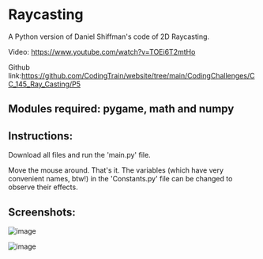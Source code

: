 # Raycasting

A Python version of Daniel Shiffman's code of 2D Raycasting.

Video: https://www.youtube.com/watch?v=TOEi6T2mtHo

Github link:https://github.com/CodingTrain/website/tree/main/CodingChallenges/CC_145_Ray_Casting/P5

## Modules required: pygame, math and numpy

## Instructions:

Download all files and run the 'main.py' file.

Move the mouse around. That's it. The variables (which have very convenient names, btw!) in the 'Constants.py' file can be changed to observe their effects.

## Screenshots:

![image](https://user-images.githubusercontent.com/84128922/137425514-e6971ebd-5b0c-4ac9-a22d-9abe420726f5.png)

![image](https://user-images.githubusercontent.com/84128922/137425552-68f39f66-c935-4bf2-8003-6e9932f8c782.png)
